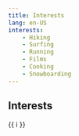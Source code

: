 ```yaml
---
title: Interests
lang: en-US
interests:
    - Hiking
    - Surfing
    - Running
    - Films
    - Cooking
    - Snowboarding
---
```


## Interests
<grid-container>

<span v-for="i in $frontmatter.interests">{{ i }} </span>

</grid-container>
